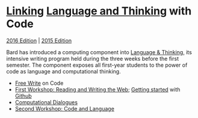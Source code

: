 # [Linking](http://bardcollege.github.io/) [Language and Thinking](http://languageandthinking.bard.edu/) with Code 
[2016 Edition](http://bardcollege.github.io) | [2015 Edition](http://bard.jsbin.com)

Bard has introduced a computing component into [Language & Thinking](http://languageandthinking.bard.edu/about), its intensive writing program held during the three weeks before the first semester. The component exposes all first-year students to the power of code as language and computational thinking.

- [Free Write](freewrite.html) on Code
- [First Workshop: Reading and Writing the Web](workshop1/); [Getting started](github_tutorial.pdf) with [Github](https://github.com/bardcollege/bardcollege.github.io)
- [Computational Dialogues](dialogs/)
- [Second Workshop: Code and Language](workshop2/)